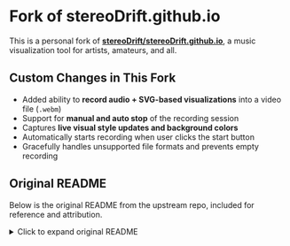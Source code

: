 # Fork of stereoDrift.github.io

This is a personal fork of [**stereoDrift/stereoDrift.github.io**](https://github.com/stereoDrift/stereoDrift.github.io), a music visualization tool for artists, amateurs, and all.

## Custom Changes in This Fork

- Added ability to **record audio + SVG-based visualizations** into a video file (`.webm`)
- Support for **manual and auto stop** of the recording session
- Captures **live visual style updates and background colors**
- Automatically starts recording when user clicks the start button
- Gracefully handles unsupported file formats and prevents empty recording

## Original README

Below is the original README from the upstream repo, included for reference and attribution.

<details>
<summary>Click to expand original README</summary>

<b>Stereo Drift</b> is a music visualization tool for artists, amateurs, and all.

Live version: <b>https://stereodrift.github.io/</b>

* Select audio -- a demo song, your own uploaded track, or live microphone input
* Hit ▶️
* Choose a visualization style and color palette
* Enjoy :)

Take Stereo Drift to your next house party, live set, or music video 🎵💃🎹

<img src="https://github.com/stereoDrift/stereoDrift.github.io/blob/main/examples/stereoDriftGif1.gif"/><br />
<img src="https://github.com/stereoDrift/stereoDrift.github.io/blob/main/examples/stereoDriftGif2.gif"/><br />
<img src="https://github.com/stereoDrift/stereoDrift.github.io/blob/main/examples/stereoDriftGif3.gif"/><br />

Method, References, and Inspiration
=======

* Javascript / web audio API used to import and analyze the frequency of audio files
* d3.js used for visualization (drawing shapes, binding audio frequency data to the shapes, animation)
* HTML / CSS for page markup and styling

References and inspiration:

* https://bignerdranch.com/blog/music-visualization-with-d3-js/
* https://jfire.io/animations/

License
=======
<a rel="license" href="http://creativecommons.org/licenses/by-nc/3.0/"><img alt="Creative Commons License" style="border-width:0" src="https://i.creativecommons.org/l/by-nc/3.0/88x31.png" /></a><br />This work is licensed under a <a rel="license" href="http://creativecommons.org/licenses/by-nc/3.0/">Creative Commons Attribution-NonCommercial 3.0 Unported License</a>.  For commercial projects, please contact stereoDriftVisuals@gmail.com
</details>
